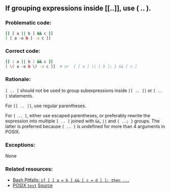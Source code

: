 ## If grouping expressions inside [[..]], use ( .. ).

### Problematic code:

```sh
[[ [ a || b ] && c ]]
[ [ a -o b ] -a c ]]
```

### Correct code:

```sh
[[ ( a || b ) && c ]]
[ \( a -o b \) -a c ]]  # or  { [ a ] || [ b ]; } && [ c ]
```
### Rationale:

`[ .. ]` should not be used to group subexpressions inside `[[ .. ]]` or `[ .. ]` statements.

For `[[ .. ]]`, use regular parentheses.

For `[ .. ]`, either use escaped parentheses, or preferably rewrite the expression into multiple `[ .. ]` joined with `&&`, `||` and `{ ..; }` groups. The latter is preferred because `[ .. ]` is undefined for more than 4 arguments in POSIX.

### Exceptions:

None

### Related resources:

* [Bash Pitfalls: `if [ [ a = b ] && [ c = d ] ]; then ...`](https://mywiki.wooledge.org/BashPitfalls#pf11)
* [POSIX `test`](http://pubs.opengroup.org/onlinepubs/9699919799/utilities/test.html)
[Source](https://github.com/koalaman/shellcheck/wiki/SC1026)

